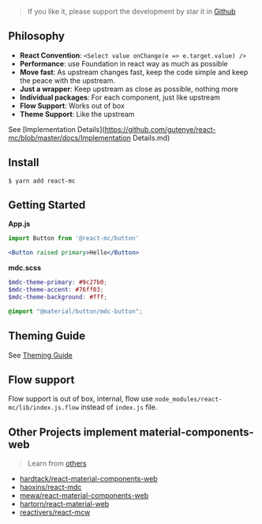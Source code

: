 > If you like it, please support the development by star it in [Github](https://github.com/gutenye/react-mc)

## Philosophy

- **React Convention**: `<Select value onChange(e => e.target.value) />`
- **Performance**: use Foundation in react way as much as possible
- **Move fast**: As upstream changes fast, keep the code simple and keep the peace with the upstream.
- **Just a wrapper**: Keep upstream as close as possible, nothing more
- **Individual packages**: For each component, just like upstream
- **Flow Support**: Works out of box
- **Theme Support**: Like the upstream

See [Implementation Details](https://github.com/gutenye/react-mc/blob/master/docs/Implementation Details.md)

## Install

```shell
$ yarn add react-mc
```

## Getting Started

**App.js**

```jsx
import Button from '@react-mc/button'

<Button raised primary>Hello</Button>
```

**mdc.scss**

```scss
$mdc-theme-primary: #9c27b0;
$mdc-theme-accent: #76ff03;
$mdc-theme-background: #fff;

@import "@material/button/mdc-button";
```

## Theming Guide

See [Theming Guide](https://material.io/components/web/docs/theming)

## Flow support

Flow support is out of box, internal, flow use `node_modules/react-mc/lib/index.js.flow` instead of `index.js` file.

## Other Projects implement material-components-web
> Learn from [others](https://github.com/search?q=topic%3Amaterial-components-web)

- [hardtack/react-material-components-web](https://github.com/react-mdc/react-material-components-web)
- [haoxins/react-mdc](https://github.com/haoxins/react-mdc)
- [mewa/react-material-components-web](https://github.com/mewa/react-material-components-web)
- [hartorn/react-material-web](https://github.com/hartorn/react-material-web)
- [reactivers/react-mcw](https://github.com/reactivers/react-mcw)
